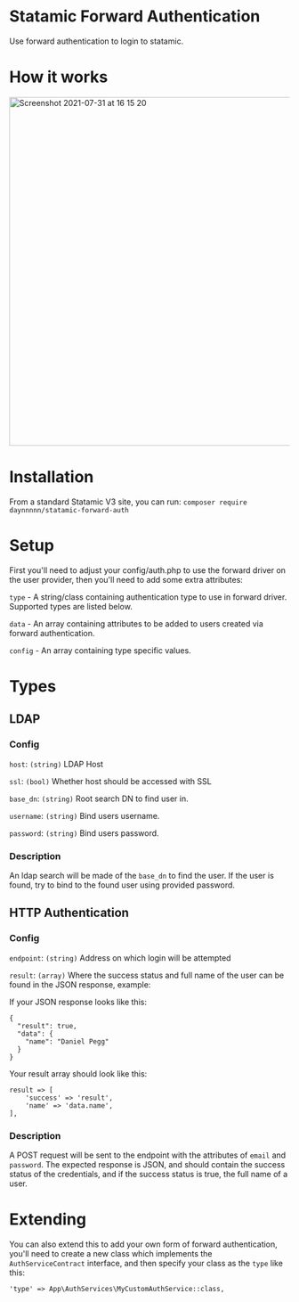 # Statamic Forward Authentication

Use forward authentication to login to statamic.

# How it works

<img width="626" alt="Screenshot 2021-07-31 at 16 15 20" src="https://user-images.githubusercontent.com/25618897/127768699-676427d7-2985-4dab-aaac-22e3fa498b8a.png">

# Installation

From a standard Statamic V3 site, you can run:
`composer require daynnnnn/statamic-forward-auth`

# Setup

First you'll need to adjust your config/auth.php to use the forward driver on the user provider, then you'll need to add some extra attributes:

`type` - A string/class containing authentication type to use in forward driver. Supported types are listed below.

`data` - An array containing attributes to be added to users created via forward authentication.

`config` - An array containing type specific values.

# Types

## LDAP

### Config

`host`: `(string)` LDAP Host

`ssl`: `(bool)` Whether host should be accessed with SSL

`base_dn`: `(string)` Root search DN to find user in.

`username`: `(string)` Bind users username.

`password`: `(string)` Bind users password.

### Description

An ldap search will be made of the `base_dn` to find the user. If the user is found, try to bind to the found user using provided password.

## HTTP Authentication

### Config

`endpoint`: `(string)` Address on which login will be attempted

`result`: `(array)` Where the success status and full name of the user can be found in the JSON response, example:

If your JSON response looks like this:

```
{
  "result": true,
  "data": {
    "name": "Daniel Pegg"
  }
}
```

Your result array should look like this:

```
result => [
    'success' => 'result',
    'name' => 'data.name',
],
```

### Description

A POST request will be sent to the endpoint with the attributes of `email` and `password`. The expected response is JSON, and should contain the success status of the credentials, and if the success status is true, the full name of a user. 

# Extending

You can also extend this to add your own form of forward authentication, you'll need to create a new class which implements the `AuthServiceContract` interface, and then specify your class as the `type` like this:

`'type' => App\AuthServices\MyCustomAuthService::class,`
